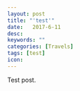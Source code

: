 ```yaml
---
layout: post
title: "'test'"
date:   2017-6-11
desc:
keywords: ""
categories: [Travels]
tags: [test]
icon:
---
```

Test post.
